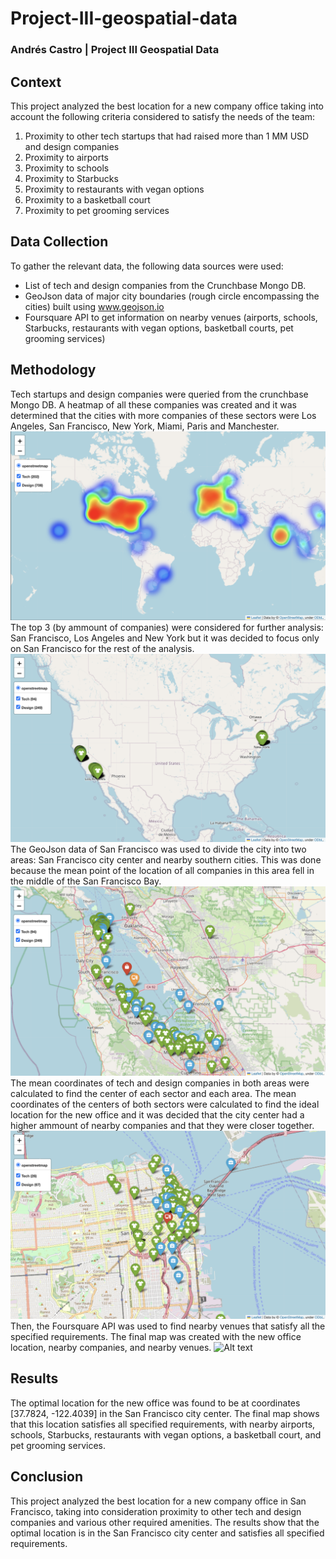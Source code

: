 # Project-III-geospatial-data
### Andrés Castro | Project III Geospatial Data

## Context
This project analyzed the best location for a new company office taking into account the following criteria considered to satisfy the needs of the team:

1. Proximity to other tech startups that had raised more than 1 MM USD and design companies
2. Proximity to airports
3. Proximity to schools
4. Proximity to Starbucks
5. Proximity to restaurants with vegan options
6. Proximity to a basketball court
7. Proximity to pet grooming services

## Data Collection
To gather the relevant data, the following data sources were used:

- List of tech and design companies from the Crunchbase Mongo DB.
- GeoJson data of major city boundaries (rough circle encompassing the cities) built using www.geojson.io
- Foursquare API to get information on nearby venues (airports, schools, Starbucks, restaurants with vegan options, basketball courts, pet grooming services)

## Methodology
Tech startups and design companies were queried from the crunchbase Mongo DB.
A heatmap of all these companies was created and it was determined that the cities with more companies of these sectors were Los Angeles, San Francisco, New York, Miami, Paris and Manchester.
![Alt text](images/heatmap.png)
The top 3 (by ammount of companies) were considered for further analysis: San Francisco, Los Angeles and New York but it was decided to focus only on San Francisco for the rest of the analysis.
![Alt text](images/top3cities.png)
The GeoJson data of San Francisco was used to divide the city into two areas: San Francisco city center and nearby southern cities.
    This was done because the mean point of the location of all companies in this area fell in the middle of the San Francisco Bay.
![Alt text](images/sf_original_mean.png)
The mean coordinates of tech and design companies in both areas were calculated to find the center of each sector and each area.
The mean coordinates of the centers of both sectors were calculated to find the ideal location for the new office and it was decided that the city center had a higher ammount of nearby companies and that they were closer together.
![Alt text](images/SF_center.png)
Then, the Foursquare API was used to find nearby venues that satisfy all the specified requirements.
The final map was created with the new office location, nearby companies, and nearby venues.
![Alt text](images/final_location.png)

## Results
The optimal location for the new office was found to be at coordinates [37.7824, -122.4039] in the San Francisco city center. The final map shows that this location satisfies all specified requirements, with nearby airports, schools, Starbucks, restaurants with vegan options, a basketball court, and pet grooming services.

## Conclusion
This project analyzed the best location for a new company office in San Francisco, taking into consideration proximity to other tech and design companies and various other required amenities. The results show that the optimal location is in the San Francisco city center and satisfies all specified requirements.